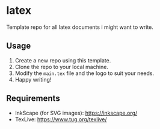 # latex

Template repo for all latex documents i might want to write.

## Usage

1. Create a new repo using this template.
2. Clone the repo to your local machine.
3. Modify the `main.tex` file and the logo to suit your needs.
4. Happy writing!

## Requirements

- InkScape (for SVG images): <https://inkscape.org/>
- TexLive: <https://www.tug.org/texlive/>
